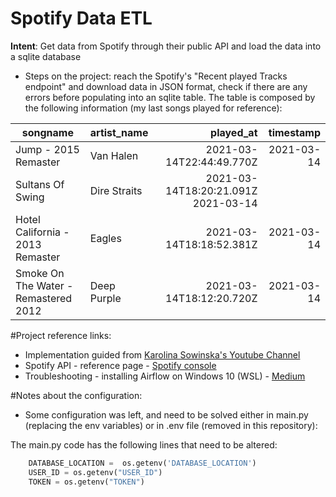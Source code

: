 # Spotify Data ETL

**Intent**: Get data from Spotify through their public API and load the data into a sqlite database

- Steps on the project: reach the Spotify's "Recent played Tracks endpoint" and download data in JSON format, check if there are any errors before populating into an sqlite table. The table is composed by the following information (my last songs played for reference):

| songname      | artist_name | played_at | timestamp |
| ----------- | ----------- | ---: | ---: |
| Jump - 2015 Remaster |	Van Halen |	2021-03-14T22:44:49.770Z	| 2021-03-14 | 
| Sultans Of Swing	| Dire Straits	|2021-03-14T18:20:21.091Z	2021-03-14 |
| Hotel California - 2013 Remaster	| Eagles	| 2021-03-14T18:18:52.381Z	| 2021-03-14 |
| Smoke On The Water - Remastered 2012 |	Deep Purple	| 2021-03-14T18:12:20.720Z | 2021-03-14 |


#Project reference links:
* Implementation guided from [Karolina Sowinska's Youtube Channel](https://www.youtube.com/channel/UCAxnMry1lETl47xQWABvH7g)
 * Spotify API - reference page - [Spotify console](https://developer.spotify.com/console/)
 * Troubleshooting - installing Airflow on Windows 10 (WSL) -  [Medium](https://medium.com/@ryanroline/installing-apache-airflow-on-windows-10-5247aa1249ef)

#Notes about the configuration:
* Some configuration was left, and need to be solved either in main.py (replacing the env variables) or in .env file (removed in this repository):

The main.py code has the following lines that need to be altered:
```python
    DATABASE_LOCATION =  os.getenv('DATABASE_LOCATION')
    USER_ID = os.getenv("USER_ID")
    TOKEN = os.getenv("TOKEN")
```


